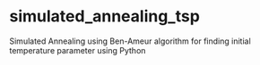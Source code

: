 # simulated_annealing_tsp
Simulated Annealing using Ben-Ameur algorithm for finding initial temperature parameter using Python
